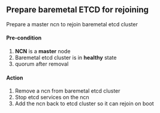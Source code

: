## Prepare baremetal ETCD for rejoining

Prepare a master ncn to rejoin baremetal etcd cluster

#### Pre-condition

1. **NCN** is a **master** node
1. Baremetal etcd cluster is in **healthy** state
1. quorum after removal

#### Action

1. Remove a ncn from baremetal etcd cluster
1. Stop etcd services on the ncn
1. Add the ncn back to etcd cluster so it can rejoin on boot
